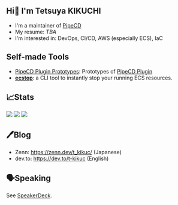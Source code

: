 ## Hi👋 I'm Tetsuya KIKUCHI

- I'm a maintainer of [PipeCD](https://github.com/pipe-cd/pipecd)
- My resume: _TBA_
- I'm interested in: DevOps, CI/CD, AWS (especially ECS), IaC

## Self-made Tools

- [PipeCD Plugin Prototypes](https://github.com/t-kikuc/pipecd-plugin-prototypes): Prototypes of [PipeCD Plugin](https://pipecd.dev/blog/2024/11/28/overview-of-the-plan-for-pluginnable-pipecd/)
- [**ecstop**](https://github.com/t-kikuc/ecstop): a CLI tool to instantly stop your running ECS resources.

## 📈Stats

![](https://github-profile-summary-cards.vercel.app/api/cards/profile-details?username=t-kikuc&theme=nord_dark)
![](https://github-profile-summary-cards.vercel.app/api/cards/stats?username=t-kikuc&theme=nord_dark)
![](https://github-profile-summary-cards.vercel.app/api/cards/most-commit-language?username=t-kikuc&theme=nord_dark)

## 🖊️Blog

- Zenn: <https://zenn.dev/t_kikuc/> (Japanese)
- dev.to: <https://dev.to/t-kikuc> (English)


## 🗣️Speaking

See [SpeakerDeck](https://speakerdeck.com/tkikuc/).
